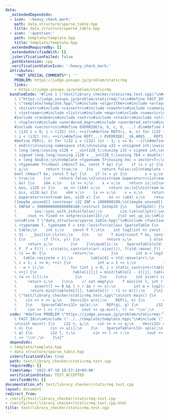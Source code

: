 ```yaml
---
data:
  _extendedDependsOn:
  - icon: ':heavy_check_mark:'
    path: data_structure/sparse_table.hpp
    title: data_structure/sparse_table.hpp
  - icon: ':question:'
    path: template/template.hpp
    title: template/template.hpp
  _extendedRequiredBy: []
  _extendedVerifiedWith: []
  _isVerificationFailed: false
  _pathExtension: cpp
  _verificationStatusIcon: ':heavy_check_mark:'
  attributes:
    '*NOT_SPECIAL_COMMENTS*': ''
    PROBLEM: https://judge.yosupo.jp/problem/staticrmq
    links:
    - https://judge.yosupo.jp/problem/staticrmq
  bundledCode: "#line 1 \"test/library_checker/staticrmq.test.cpp\"\n#define PROBLEM\
    \ \"https://judge.yosupo.jp/problem/staticrmq\"\n\n#define FAST_IO\n\n#line 1\
    \ \"template/template.hpp\"\n#include <algorithm>\n#include <array>\n#include\
    \ <bitset>\n#include <cassert>\n#include <cmath>\n#include <iomanip>\n#include\
    \ <iostream>\n#include <list>\n#include <map>\n#include <numeric>\n#include <queue>\n\
    #include <random>\n#include <set>\n#include <stack>\n#include <string>\n#include\
    \ <tuple>\n#include <unordered_map>\n#include <unordered_set>\n#include <utility>\n\
    #include <vector>\n\n#define OVERRIDE(a, b, c, d, ...) d\n#define REP2(i, n) for\
    \ (i32 i = 0; i < (i32) (n); ++i)\n#define REP3(i, m, n) for (i32 i = (i32) (m);\
    \ i < (i32) (n); ++i)\n#define REP(...) OVERRIDE(__VA_ARGS__, REP3, REP2)(__VA_ARGS__)\n\
    #define PER(i, n) for (i32 i = (i32) (n) - 1; i >= 0; --i)\n#define ALL(x) begin(x),\
    \ end(x)\n\nusing namespace std;\n\nusing u32 = unsigned int;\nusing u64 = unsigned\
    \ long long;\nusing u128 = __uint128_t;\nusing i32 = signed int;\nusing i64 =\
    \ signed long long;\nusing i128 = __int128_t;\nusing f64 = double;\nusing f80\
    \ = long double;\n\ntemplate <typename T>\nusing Vec = vector<T>;\n\ntemplate\
    \ <typename T>\nbool chmin(T &x, const T &y) {\n    if (x > y) {\n        x =\
    \ y;\n        return true;\n    }\n    return false;\n}\ntemplate <typename T>\n\
    bool chmax(T &x, const T &y) {\n    if (x < y) {\n        x = y;\n        return\
    \ true;\n    }\n    return false;\n}\n\nistream &operator>>(istream &is, i128\
    \ &x) {\n    i64 v;\n    is >> v;\n    x = v;\n    return is;\n}\nostream &operator<<(ostream\
    \ &os, i128 x) {\n    os << (i64) x;\n    return os;\n}\nistream &operator>>(istream\
    \ &is, u128 &x) {\n    u64 v;\n    is >> v;\n    x = v;\n    return is;\n}\nostream\
    \ &operator<<(ostream &os, u128 x) {\n    os << (u64) x;\n    return os;\n}\n\n\
    [[maybe_unused]] constexpr i32 INF = 1000000100;\n[[maybe_unused]] constexpr i64\
    \ INF64 = 3000000000000000100;\nstruct SetUpIO {\n    SetUpIO() {\n#ifdef FAST_IO\n\
    \        ios::sync_with_stdio(false);\n        cin.tie(nullptr);\n#endif\n   \
    \     cout << fixed << setprecision(15);\n    }\n} set_up_io;\n#line 2 \"data_structure/sparse_table.hpp\"\
    \n\n#line 7 \"data_structure/sparse_table.hpp\"\n#include <functional>\n\ntemplate\
    \ <typename T, typename F = std::less<T>>\nclass SparseTable {\n    std::vector<std::vector<T>>\
    \ table;\n    int s;\n    const F f;\n\n    int log2(int n) const {\n        return\
    \ 31 - __builtin_clz(n);\n    }\n    \n    T min2(const T &x, const T &y) const\
    \ {\n        if (f(x, y)) {\n            return x;\n        } else {\n       \
    \     return y;\n        }\n    }\n\npublic:\n    SparseTable(std::vector<T> arr,\
    \ F _f = F()) : s(static_cast<int>(arr.size())), f(std::move(_f)) {\n        if\
    \ (s == 0) {\n            return;\n        }\n        int m = log2(s);\n     \
    \   table.resize(m + 1);\n        table[0] = std::move(arr);\n        for (int\
    \ i = 1; i <= m; ++i) {\n            int w = 1 << i;\n            table[i].resize(s\
    \ - w + 1);\n            for (int j = 0; j < static_cast<int>(table[i].size());\
    \ ++j) {\n                table[i][j] = min2(table[i - 1][j], table[i - 1][j +\
    \ (w >> 1)]);\n            }\n        }\n    }\n\n    int size() const {\n   \
    \     return s;\n    }\n\n    // not empty\n    T min(int l, int r) const {\n\
    \        assert(l >= 0 && l < r && r <= s);\n        int m = log2(r - l);\n  \
    \      return min2(table[m][l], table[m][r - (1 << m)]);\n    }\n};\n\n#line 7\
    \ \"test/library_checker/staticrmq.test.cpp\"\n\nint main() {\n    i32 n, q;\n\
    \    cin >> n >> q;\n    Vec<i32> a(n);\n    REP(i, n) {\n        cin >> a[i];\n\
    \    }\n    SparseTable<i32> sp(a);\n    REP(qi, q) {\n        i32 l, r;\n   \
    \     cin >> l >> r;\n        cout << sp.min(l, r) << '\\n';\n    }\n}\n"
  code: "#define PROBLEM \"https://judge.yosupo.jp/problem/staticrmq\"\n\n#define\
    \ FAST_IO\n\n#include \"../../template/template.hpp\"\n#include \"../../data_structure/sparse_table.hpp\"\
    \n\nint main() {\n    i32 n, q;\n    cin >> n >> q;\n    Vec<i32> a(n);\n    REP(i,\
    \ n) {\n        cin >> a[i];\n    }\n    SparseTable<i32> sp(a);\n    REP(qi,\
    \ q) {\n        i32 l, r;\n        cin >> l >> r;\n        cout << sp.min(l, r)\
    \ << '\\n';\n    }\n}"
  dependsOn:
  - template/template.hpp
  - data_structure/sparse_table.hpp
  isVerificationFile: true
  path: test/library_checker/staticrmq.test.cpp
  requiredBy: []
  timestamp: '2022-07-18 18:57:14+09:00'
  verificationStatus: TEST_ACCEPTED
  verifiedWith: []
documentation_of: test/library_checker/staticrmq.test.cpp
layout: document
redirect_from:
- /verify/test/library_checker/staticrmq.test.cpp
- /verify/test/library_checker/staticrmq.test.cpp.html
title: test/library_checker/staticrmq.test.cpp
---
```

